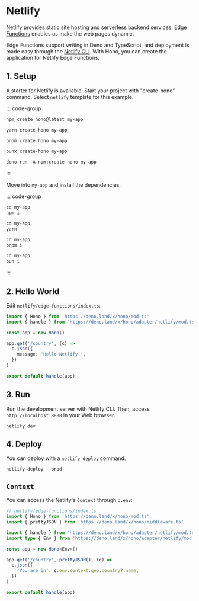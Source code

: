 # Netlify

Netlify provides static site hosting and serverless backend services. [Edge Functions](https://docs.netlify.com/edge-functions/overview/) enables us make the web pages dynamic.

Edge Functions support writing in Deno and TypeScript, and deployment is made easy through the [Netlify CLI](https://docs.netlify.com/cli/get-started/). With Hono, you can create the application for Netlify Edge Functions.

## 1. Setup

A starter for Netlify is available.
Start your project with "create-hono" command.
Select `netlify` template for this example.

::: code-group

```txt [npm]
npm create hono@latest my-app
```

```txt [yarn]
yarn create hono my-app
```

```txt [pnpm]
pnpm create hono my-app
```

```txt [bun]
bunx create-hono my-app
```

```txt [deno]
deno run -A npm:create-hono my-app
```

:::

Move into `my-app` and install the dependencies.

::: code-group

```txt [npm]
cd my-app
npm i
```

```txt [yarn]
cd my-app
yarn
```

```txt [pnpm]
cd my-app
pnpm i
```

```txt [bun]
cd my-app
bun i
```

:::

## 2. Hello World

Edit `netlify/edge-functions/index.ts`:

```ts
import { Hono } from 'https://deno.land/x/hono/mod.ts'
import { handle } from 'https://deno.land/x/hono/adapter/netlify/mod.ts'

const app = new Hono()

app.get('/country', (c) =>
  c.json({
    message: 'Hello Netlify!',
  })
)

export default handle(app)
```

## 3. Run

Run the development server with Netlify CLI. Then, access `http://localhost:8888` in your Web browser.

```
netlify dev
```

## 4. Deploy

You can deploy with a `netlify deploy` command.

```
netlify deploy --prod
```

## `Context`

You can access the Netlify's `Context` through `c.env`:

```ts
// netlify/edge-functions/index.ts
import { Hono } from 'https://deno.land/x/hono/mod.ts'
import { prettyJSON } from 'https://deno.land/x/hono/middleware.ts'

import { handle } from 'https://deno.land/x/hono/adapter/netlify/mod.ts'
import type { Env } from 'https://deno.land/x/hono/adapter/netlify/mod.ts'

const app = new Hono<Env>()

app.get('/country', prettyJSON(), (c) =>
  c.json({
    'You are in': c.env.context.geo.country?.name,
  })
)

export default handle(app)
```
